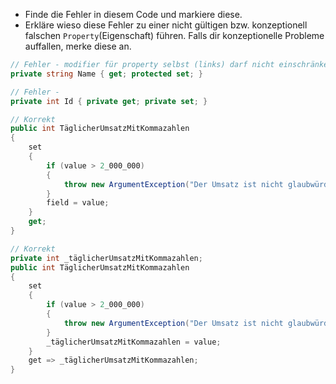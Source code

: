 ﻿* Finde die Fehler in diesem Code und markiere diese. 
* Erkläre wieso diese Fehler zu einer nicht gültigen bzw. konzeptionell falschen ``Property``(Eigenschaft) führen. Falls dir konzeptionelle Probleme auffallen, merke diese an.  

```csharp
// Fehler - modifier für property selbst (links) darf nicht einschränkender als jene bei den get und set sein.
private string Name { get; protected set; }

// Fehler - 
private int Id { private get; private set; }

// Korrekt
public int TäglicherUmsatzMitKommazahlen
{
    set
    {
        if (value > 2_000_000)
        {
            throw new ArgumentException("Der Umsatz ist nicht glaubwürdig");
        }
        field = value;
    }
    get;
}

// Korrekt 
private int _täglicherUmsatzMitKommazahlen;
public int TäglicherUmsatzMitKommazahlen
{
    set
    {
        if (value > 2_000_000)
        {
            throw new ArgumentException("Der Umsatz ist nicht glaubwürdig");
        }
        _täglicherUmsatzMitKommazahlen = value;
    }
    get => _täglicherUmsatzMitKommazahlen;
}
```